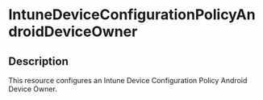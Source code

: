 
# IntuneDeviceConfigurationPolicyAndroidDeviceOwner

## Description

This resource configures an Intune Device Configuration Policy Android Device Owner.
